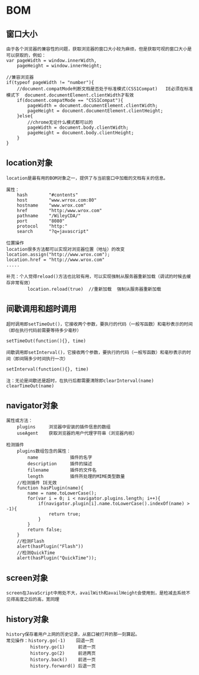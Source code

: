 # BOM

## 窗口大小
	由于各个浏览器的兼容性的问题，获取浏览器的窗口大小较为麻烦，但是获取可视的窗口大小是可以获取的，例如：
	var pageWidth = window.innerWidth,
		pageHeight = window.innerHeight;

	//兼容浏览器
	if(typeof pageWidth != "number"){
		//document.compatMode判断文档是否处于标准模式(CSS1Compat) 	IE必须在标准模式下  document.documentElement.clientWidth才有效
		if(document.compatMode == "CSS1Compat"){
			pageWidth = document.documentElement.clientWidth;
			pageHeight = document.documentElement.clientHeight;
		}else{
			//chrome无论什么模式都可以的
			pageWidth = document.body.clientWidth;
			pageHeight = document.body.clientHeight; 
		}
	}

## location对象
	location是最有用的BOM对象之一，提供了与当前窗口中加载的文档有关的信息。

	属性：
		hash		"#contents"
		host		"www.wrrox.com:80"
		hostname	"www.wrox.com"
		href		"http:/www.wrox.com"
		pathname	"/WileyCDA/"
		port		"8080"
		protocol	"http:"
		search      "?q=javascript"

	位置操作
	location很多方法都可以实现对浏览器位置（地址）的改变
	location.assign("http://www.wrox.com");
	location.href = "http://www.wrox.com"
	.....

	补充：个人觉得reload()方法也比较有用，可以实现强制从服务器重新加载（调试的时候去缓存非常有效）
			location.reload(true)  //重新加载  强制从服务器重新加载

## 间歇调用和超时调用

	超时调用即setTimeOut()，它接收两个参数，要执行的代码（一般写函数）和毫秒表示的时间（即在执行代码前需要等待多少毫秒）

	setTimeOut(function(){}, time)

	间歇调用即setInterval()，它接收两个参数，要执行的代码（一般写函数）和毫秒表示的时间（即间隔多少时间执行一次）

	setInterval(function(){}, time)

	注：无论是间歇还是超时，在执行后都需要清除即clearInterval(name) clearTimeOut(name)

## navigator对象
	
	属性或方法：
		plugins		浏览器中安装的插件信息的数组 
		useAgent	获取浏览器的用户代理字符串（浏览器内核）

	检测插件
		plugins数组包含的属性：
			name			插件的名字
			description		插件的描述
			filename		插件的文件名
			length			插件所处理的MIME类型数量
		//检测插件 IE无效
		function hasPlugin(name){
			name = name.toLowerCase();
			for(var i = 0; i < navigator.plugins.length; i++){
				if(navigator.plugin[i].name.toLowerCase().indexOf(name) > -1){
					return true;
				}
			}
			return false;
		}
		//检测Flash
		alert(hasPlugin("Flash"))
		//检测QuickTime
		alert(hasPlugin("QuickTime"));

## screen对象

	screen在JavaScript中用处不大，availWith和availHeight会使用到，是检减去系统不见得高度之后的高，宽同理

## history对象

	history保存着用户上网的历史记录，从窗口被打开的那一刻算起。
	常见操作：history.go(-1)    回退一页
			 history.go(1)     前进一页
			 history.go(2)     前进两页
			 history.back()    前进一页
			 history.forward() 后退一页